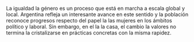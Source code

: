La igualdad la género es un proceso que está en marcha a escala global y local.
 Argentina refleja un interesante avance en este sentido y la población reconoce progresos respecto del papel la 
las mujeres en los ámbitos político y laboral.
 Sin embargo, en el la la casa, el cambio la valores no termina la cristalizarse en prácticas concretas con la misma rapidez.
            